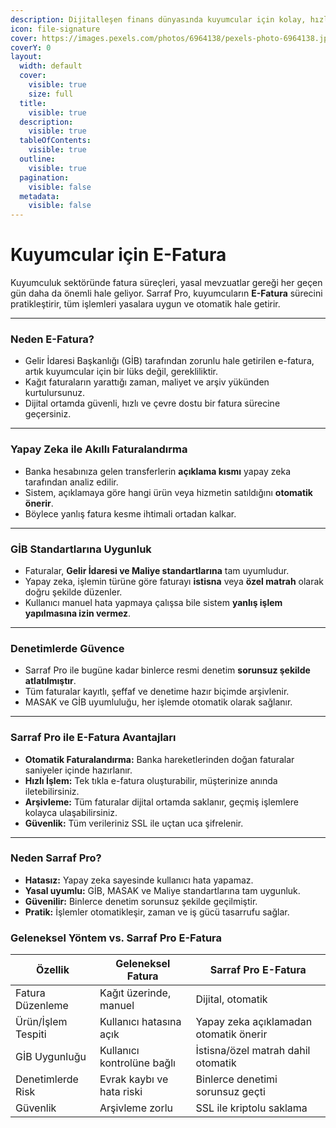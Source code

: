 ```yaml
---
description: Dijitalleşen finans dünyasında kuyumcular için kolay, hızlı ve yasal çözümler
icon: file-signature
cover: https://images.pexels.com/photos/6964138/pexels-photo-6964138.jpeg
coverY: 0
layout:
  width: default
  cover:
    visible: true
    size: full
  title:
    visible: true
  description:
    visible: true
  tableOfContents:
    visible: true
  outline:
    visible: true
  pagination:
    visible: false
  metadata:
    visible: false
---
```


# Kuyumcular için E-Fatura

Kuyumculuk sektöründe fatura süreçleri, yasal mevzuatlar gereği her geçen gün daha da önemli hale geliyor. Sarraf Pro, kuyumcuların **E-Fatura** sürecini pratikleştirir, tüm işlemleri yasalara uygun ve otomatik hale getirir.

***

### Neden E-Fatura?

* Gelir İdaresi Başkanlığı (GİB) tarafından zorunlu hale getirilen e-fatura, artık kuyumcular için bir lüks değil, gerekliliktir.
* Kağıt faturaların yarattığı zaman, maliyet ve arşiv yükünden kurtulursunuz.
* Dijital ortamda güvenli, hızlı ve çevre dostu bir fatura sürecine geçersiniz.

***

### Yapay Zeka ile Akıllı Faturalandırma

* Banka hesabınıza gelen transferlerin **açıklama kısmı** yapay zeka tarafından analiz edilir.
* Sistem, açıklamaya göre hangi ürün veya hizmetin satıldığını **otomatik önerir**.
* Böylece yanlış fatura kesme ihtimali ortadan kalkar.

***

### GİB Standartlarına Uygunluk

* Faturalar, **Gelir İdaresi ve Maliye standartlarına** tam uyumludur.
* Yapay zeka, işlemin türüne göre faturayı **istisna** veya **özel matrah** olarak doğru şekilde düzenler.
* Kullanıcı manuel hata yapmaya çalışsa bile sistem **yanlış işlem yapılmasına izin vermez**.

***

### Denetimlerde Güvence

* Sarraf Pro ile bugüne kadar binlerce resmi denetim **sorunsuz şekilde atlatılmıştır**.
* Tüm faturalar kayıtlı, şeffaf ve denetime hazır biçimde arşivlenir.
* MASAK ve GİB uyumluluğu, her işlemde otomatik olarak sağlanır.

***

### Sarraf Pro ile E-Fatura Avantajları

* **Otomatik Faturalandırma:** Banka hareketlerinden doğan faturalar saniyeler içinde hazırlanır.
* **Hızlı İşlem:** Tek tıkla e-fatura oluşturabilir, müşterinize anında iletebilirsiniz.
* **Arşivleme:** Tüm faturalar dijital ortamda saklanır, geçmiş işlemlere kolayca ulaşabilirsiniz.
* **Güvenlik:** Tüm verileriniz SSL ile uçtan uca şifrelenir.

***

### Neden Sarraf Pro?

* **Hatasız:** Yapay zeka sayesinde kullanıcı hata yapamaz.
* **Yasal uyumlu:** GİB, MASAK ve Maliye standartlarına tam uygunluk.
* **Güvenilir:** Binlerce denetim sorunsuz şekilde geçilmiştir.
* **Pratik:** İşlemler otomatikleşir, zaman ve iş gücü tasarrufu sağlar.

### Geleneksel Yöntem vs. Sarraf Pro E-Fatura

| Özellik            | Geleneksel Fatura          | Sarraf Pro E-Fatura                    |
| ------------------ | -------------------------- | -------------------------------------- |
| Fatura Düzenleme   | Kağıt üzerinde, manuel     | Dijital, otomatik                      |
| Ürün/İşlem Tespiti | Kullanıcı hatasına açık    | Yapay zeka açıklamadan otomatik önerir |
| GİB Uygunluğu      | Kullanıcı kontrolüne bağlı | İstisna/özel matrah dahil otomatik     |
| Denetimlerde Risk  | Evrak kaybı ve hata riski  | Binlerce denetimi sorunsuz geçti       |
| Güvenlik           | Arşivleme zorlu            | SSL ile kriptolu saklama               |
